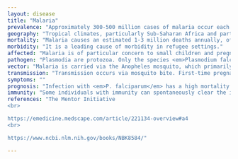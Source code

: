 ```yaml
---
layout: disease
title: "Malaria"
prevalence: "Approximately 300-500 million cases of malaria occur each year."
geography: "Tropical climates, particularly Sub-Saharan Africa and parts of Asia."
mortality: "Malaria causes an estimated 1-3 million deaths annually, of which the overwhelming majority are children under 5 years living in rural sub-Saharan Africa."
morbidity: "It is a leading cause of morbidity in refugee settings."
affected: "Malaria is of particular concern to small children and pregnant women, especially mothers who are pregnant for the first time. Not only are new mothers more likely to acquire malaria, they are also more likely to suffer negative consequences from the disease as well as pregnancy complications. Children aged under 3 years living in endemic areas are at increased risk of malarial death."
pathogen: "Plasmodia are protozoa. Only the species <em>Plasmodium falciparum</em>, <em>P. vivax</em>, <em>P. malariae</em>, and <em>P. ovale</em> are usually infectious for humans. Of these, the p. falciparum species is the most dangerous,  causing about 50% of cases and 95% of the deaths attributable to the disease."
vector: "Malaria is carried via the Anopheles mosquito, which primarily bites around sunrise or sunset. See <strong>Anopheles</strong> for life cycle information."
transmission: "Transmission occurs via mosquito bite. First-time pregnant women are especially susceptible and are 10 times more likely to contract malaria than nonpregnant women."
symptoms: ""
prognosis: "Infection with <em>P. falciparum</em> has a high mortality rate if untreated. However, malaria prognosis is excellent with early diagnosis and treatment."
immunity: "Some individuals with immunity can spontaneously clear the infection, but mechanisms underlying immunity remain poorly understood. Additionally, immunity may be lost over time."
references: "The Mentor Initiative
<br>

https://emedicine.medscape.com/article/221134-overview#a4
<br>

https://www.ncbi.nlm.nih.gov/books/NBK8584/"

---
```

